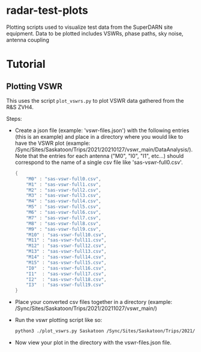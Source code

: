 # radar-test-plots
Plotting scripts used to visualize test data from the SuperDARN site equipment. Data to be plotted includes VSWRs, phase paths, sky noise, antenna coupling

# Tutorial

## Plotting VSWR

This uses the script `plot_vswrs.py` to plot VSWR data gathered from the R&S ZVH4.

Steps:

- Create a json file (example: 'vswr-files.json') with the following entries (this is an example) and place in a directory where you would like to have the VSWR plot (example: /Sync/Sites/Saskatoon/Trips/2021/20210127/vswr_main/DataAnalysis/). Note that the entries for each antenna ("M0", "I0", "I1", etc...) should correspond to the name of a single csv file like 'sas-vswr-full0.csv'.

    ```powershell
    {
        "M0" : "sas-vswr-full0.csv",
        "M1" : "sas-vswr-full1.csv",
        "M2" : "sas-vswr-full2.csv",
        "M3" : "sas-vswr-full3.csv",
        "M4" : "sas-vswr-full4.csv",
        "M5" : "sas-vswr-full5.csv",
        "M6" : "sas-vswr-full6.csv",
        "M7" : "sas-vswr-full7.csv",
        "M8" : "sas-vswr-full8.csv",
        "M9" : "sas-vswr-full9.csv",
        "M10" : "sas-vswr-full10.csv",
        "M11" : "sas-vswr-full11.csv",
        "M12" : "sas-vswr-full12.csv",
        "M13" : "sas-vswr-full13.csv",
        "M14" : "sas-vswr-full14.csv",
        "M15" : "sas-vswr-full15.csv",
        "I0"  : "sas-vswr-full16.csv",
        "I1"  : "sas-vswr-full17.csv",
        "I2"  : "sas-vswr-full18.csv",
        "I3"  : "sas-vswr-full19.csv"
    }
    ```

- Place your converted csv files together in a directory (example: /Sync/Sites/Saskatoon/Trips/2021/20211027/vswr_main/)
- Run the vswr plotting script like so:

    ```bash
    python3 ./plot_vswrs.py Saskatoon /Sync/Sites/Saskatoon/Trips/2021/20210127/vswr_main/ /Sync/Sites/Saskatoon/Trips/2021/20210127/vswr_main/DataAnalysis/ vswr-files.json
    ```

- Now view your plot in the directory with the vswr-files.json file.

